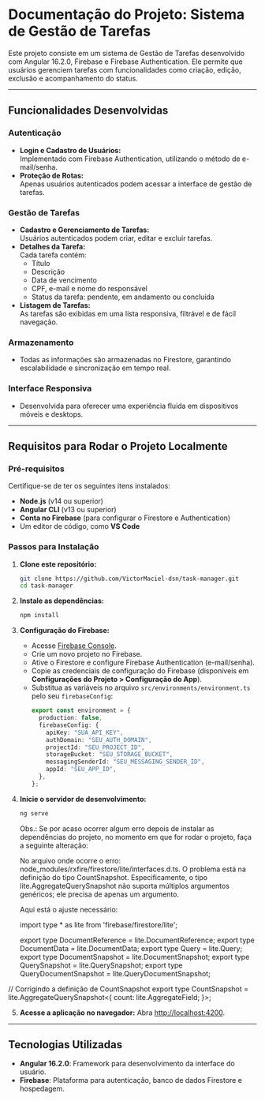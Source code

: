 # Documentação do Projeto: Sistema de Gestão de Tarefas

Este projeto consiste em um sistema de Gestão de Tarefas desenvolvido com Angular 16.2.0, Firebase e Firebase Authentication. Ele permite que usuários gerenciem tarefas com funcionalidades como criação, edição, exclusão e acompanhamento do status.

---

## Funcionalidades Desenvolvidas

### **Autenticação**

- **Login e Cadastro de Usuários:**  
  Implementado com Firebase Authentication, utilizando o método de e-mail/senha.
- **Proteção de Rotas:**  
  Apenas usuários autenticados podem acessar a interface de gestão de tarefas.

### **Gestão de Tarefas**

- **Cadastro e Gerenciamento de Tarefas:**  
  Usuários autenticados podem criar, editar e excluir tarefas.
- **Detalhes da Tarefa:**  
  Cada tarefa contém:
  - Título
  - Descrição
  - Data de vencimento
  - CPF, e-mail e nome do responsável
  - Status da tarefa: pendente, em andamento ou concluída
- **Listagem de Tarefas:**  
  As tarefas são exibidas em uma lista responsiva, filtrável e de fácil navegação.

### **Armazenamento**

- Todas as informações são armazenadas no Firestore, garantindo escalabilidade e sincronização em tempo real.

### **Interface Responsiva**

- Desenvolvida para oferecer uma experiência fluida em dispositivos móveis e desktops.

---

## Requisitos para Rodar o Projeto Localmente

### **Pré-requisitos**

Certifique-se de ter os seguintes itens instalados:

- **Node.js** (v14 ou superior)
- **Angular CLI** (v13 ou superior)
- **Conta no Firebase** (para configurar o Firestore e Authentication)
- Um editor de código, como **VS Code**

### **Passos para Instalação**

1. **Clone este repositório:**

   ```bash
   git clone https://github.com/VictorMaciel-dsn/task-manager.git
   cd task-manager
   ```

2. **Instale as dependências:**

   ```bash
   npm install
   ```

3. **Configuração do Firebase:**

   - Acesse [Firebase Console](https://console.firebase.google.com/).
   - Crie um novo projeto no Firebase.
   - Ative o Firestore e configure Firebase Authentication (e-mail/senha).
   - Copie as credenciais de configuração do Firebase (disponíveis em **Configurações do Projeto > Configuração do App**).
   - Substitua as variáveis no arquivo `src/environments/environment.ts` pelo seu `firebaseConfig`:
     ```typescript
     export const environment = {
       production: false,
       firebaseConfig: {
         apiKey: "SUA_API_KEY",
         authDomain: "SEU_AUTH_DOMAIN",
         projectId: "SEU_PROJECT_ID",
         storageBucket: "SEU_STORAGE_BUCKET",
         messagingSenderId: "SEU_MESSAGING_SENDER_ID",
         appId: "SEU_APP_ID",
       },
     };
     ```

4. **Inicie o servidor de desenvolvimento:**

   ```bash
   ng serve
   ```

   Obs.: Se por acaso ocorrer algum erro depois de instalar as dependências do projeto, no momento em que for rodar o projeto, faça a seguinte alteração:

   No arquivo onde ocorre o erro: node_modules/rxfire/firestore/lite/interfaces.d.ts. O problema está na definição do tipo CountSnapshot. Especificamente, o tipo lite.AggregateQuerySnapshot não suporta múltiplos argumentos genéricos; ele precisa de apenas um argumento.

   Aqui está o ajuste necessário:

   import type \* as lite from 'firebase/firestore/lite';

   export type DocumentReference<T> = lite.DocumentReference<T>;
   export type DocumentData = lite.DocumentData;
   export type Query<T> = lite.Query<T>;
   export type DocumentSnapshot<T> = lite.DocumentSnapshot<T>;
   export type QuerySnapshot<T> = lite.QuerySnapshot<T>;
   export type QueryDocumentSnapshot<T> = lite.QueryDocumentSnapshot<T>;

// Corrigindo a definição de CountSnapshot
export type CountSnapshot = lite.AggregateQuerySnapshot<{
count: lite.AggregateField<number>;
}>;

5. **Acesse a aplicação no navegador:**
   Abra [http://localhost:4200](http://localhost:4200).

---

## Tecnologias Utilizadas

- **Angular 16.2.0**: Framework para desenvolvimento da interface do usuário.
- **Firebase**: Plataforma para autenticação, banco de dados Firestore e hospedagem.
